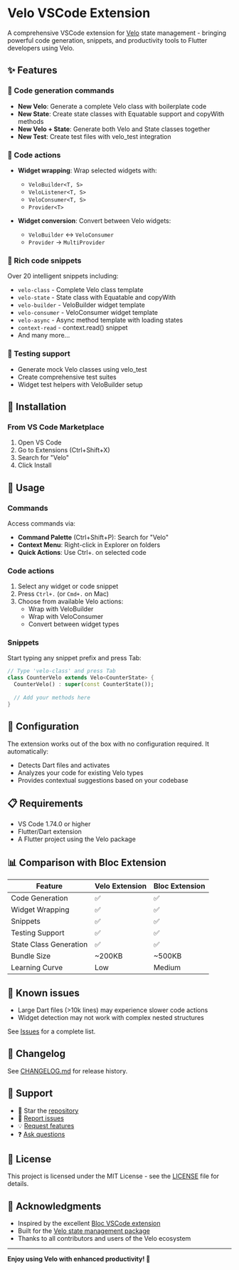# Velo VSCode Extension

A comprehensive VSCode extension for [Velo](https://github.com/stevenosse/velo) state management - bringing powerful code generation, snippets, and productivity tools to Flutter developers using Velo.

## ✨ Features

### 🎯 Code generation commands

- **New Velo**: Generate a complete Velo class with boilerplate code
- **New State**: Create state classes with Equatable support and copyWith methods
- **New Velo + State**: Generate both Velo and State classes together
- **New Test**: Create test files with velo_test integration

### 🔄 Code actions

- **Widget wrapping**: Wrap selected widgets with:
  - `VeloBuilder<T, S>`
  - `VeloListener<T, S>`
  - `VeloConsumer<T, S>`
  - `Provider<T>`
  
- **Widget conversion**: Convert between Velo widgets:
  - `VeloBuilder` ↔ `VeloConsumer`
  - `Provider` → `MultiProvider`

### 📝 Rich code snippets

Over 20 intelligent snippets including:

- `velo-class` - Complete Velo class template
- `velo-state` - State class with Equatable and copyWith
- `velo-builder` - VeloBuilder widget template
- `velo-consumer` - VeloConsumer widget template
- `velo-async` - Async method template with loading states
- `context-read` - context.read<T>() snippet
- And many more...

### 🧪 Testing support

- Generate mock Velo classes using velo_test
- Create comprehensive test suites
- Widget test helpers with VeloBuilder setup

## 🚀 Installation

### From VS Code Marketplace

1. Open VS Code
2. Go to Extensions (Ctrl+Shift+X)
3. Search for "Velo"
4. Click Install

## 📖 Usage

### Commands

Access commands via:
- **Command Palette** (Ctrl+Shift+P): Search for "Velo"
- **Context Menu**: Right-click in Explorer on folders
- **Quick Actions**: Use Ctrl+. on selected code

### Code actions

1. Select any widget or code snippet
2. Press `Ctrl+.` (or `Cmd+.` on Mac)
3. Choose from available Velo actions:
   - Wrap with VeloBuilder
   - Wrap with VeloConsumer  
   - Convert between widget types

### Snippets

Start typing any snippet prefix and press Tab:

```dart
// Type 'velo-class' and press Tab
class CounterVelo extends Velo<CounterState> {
  CounterVelo() : super(const CounterState());
  
  // Add your methods here
}
```

## 🔧 Configuration

The extension works out of the box with no configuration required. It automatically:

- Detects Dart files and activates
- Analyzes your code for existing Velo types
- Provides contextual suggestions based on your codebase

## 📋 Requirements

- VS Code 1.74.0 or higher
- Flutter/Dart extension
- A Flutter project using the Velo package

## 📊 Comparison with Bloc Extension

| Feature | Velo Extension | Bloc Extension |
|---------|----------------|----------------|
| Code Generation | ✅ | ✅ |
| Widget Wrapping | ✅ | ✅ |
| Snippets | ✅ | ✅ |
| Testing Support | ✅ | ✅ |
| State Class Generation | ✅ | ✅ |
| Bundle Size | ~200KB | ~500KB |
| Learning Curve | Low | Medium |

## 🐛 Known issues

- Large Dart files (>10k lines) may experience slower code actions
- Widget detection may not work with complex nested structures

See [Issues](https://github.com/stevenosse/velo/issues) for a complete list.

## 📝 Changelog

See [CHANGELOG.md](CHANGELOG.md) for release history.

## 💝 Support

- 🌟 Star the [repository](https://github.com/stevenosse/velo)
- 🐛 [Report issues](https://github.com/stevenosse/velo/issues)
- 💡 [Request features](https://github.com/stevenosse/velo/discussions)
- ❓ [Ask questions](https://github.com/stevenosse/velo/discussions)

## 📄 License

This project is licensed under the MIT License - see the [LICENSE](LICENSE) file for details.

## 🙏 Acknowledgments

- Inspired by the excellent [Bloc VSCode extension](https://marketplace.visualstudio.com/items?itemName=FelixAngelov.bloc)
- Built for the [Velo state management package](https://github.com/stevenosse/velo)
- Thanks to all contributors and users of the Velo ecosystem

---

**Enjoy using Velo with enhanced productivity! 🚀**